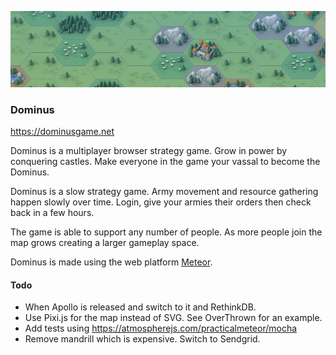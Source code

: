 ![Alt text](/public/presskit/presskit_banner.jpg?raw=true "Optional Title")

### Dominus ###
https://dominusgame.net

Dominus is a multiplayer browser strategy game.  Grow in power by conquering castles.   Make everyone in the game your vassal to become the Dominus.

Dominus is a slow strategy game.  Army movement and resource gathering happen slowly over time.  Login, give your armies their orders then check back in a few hours.

The game is able to support any number of people.  As more people join the map grows creating a larger gameplay space.

Dominus is made using the web platform <a href="http://meteor.com">Meteor</a>.


#### Todo ####
* When Apollo is released and switch to it and RethinkDB.
* Use Pixi.js for the map instead of SVG.  See OverThrown for an example.
* Add tests using https://atmospherejs.com/practicalmeteor/mocha
* Remove mandrill which is expensive.  Switch to Sendgrid.
